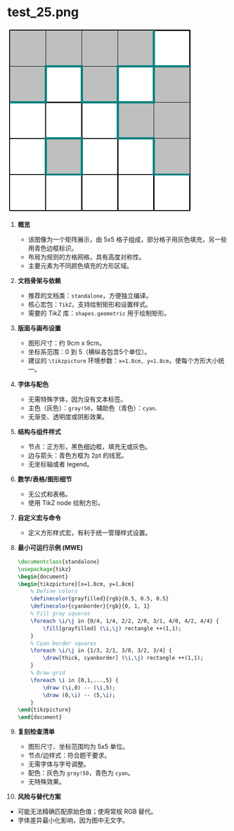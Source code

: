 # test_25.png

![test_25.png](../../../eval_dataset/images/test_25.png)

1. **概览**
   - 该图像为一个矩阵展示，由 5x5 格子组成，部分格子用灰色填充，另一些用青色边框标识。
   - 布局为规则的方格网格，具有高度对称性。
   - 主要元素为不同颜色填充的方形区域。

2. **文档骨架与依赖**
   - 推荐的文档类：`standalone`，方便独立编译。
   - 核心宏包：`TikZ`，支持绘制矩形和设置样式。
   - 需要的 TikZ 库：`shapes.geometric` 用于绘制矩形。

3. **版面与画布设置**
   - 图形尺寸：约 9cm x 9cm。
   - 坐标系范围：0 到 5（横纵各包含5个单位）。
   - 建议的 `\tikzpicture` 环境参数：`x=1.8cm, y=1.8cm`，使每个方形大小统一。

4. **字体与配色**
   - 无需特殊字体，因为没有文本标签。
   - 主色（灰色）：`gray!50`，辅助色（青色）：`cyan`.
   - 无渐变、透明度或阴影效果。

5. **结构与组件样式**
   - 节点：正方形，黑色细边框，填充无或灰色。
   - 边与箭头：青色方框为 2pt 的线宽。
   - 无坐标轴或者 legend。

6. **数学/表格/图形细节**
   - 无公式和表格。
   - 使用 TikZ node 绘制方形。

7. **自定义宏与命令**
   - 定义方形样式宏，有利于统一管理样式设置。

8. **最小可运行示例 (MWE)**
   ```latex
   \documentclass{standalone}
   \usepackage{tikz}
   \begin{document}
   \begin{tikzpicture}[x=1.8cm, y=1.8cm]
       % Define colors
       \definecolor{grayfilled}{rgb}{0.5, 0.5, 0.5}
       \definecolor{cyanborder}{rgb}{0, 1, 1}
       % Fill gray squares
       \foreach \i/\j in {0/4, 1/4, 2/2, 2/0, 3/1, 4/0, 4/2, 4/4} {
           \fill[grayfilled] (\i,\j) rectangle ++(1,1);
       }
       % Cyan border squares
       \foreach \i/\j in {1/3, 2/1, 3/0, 3/2, 3/4} {
           \draw[thick, cyanborder] (\i,\j) rectangle ++(1,1);
       }
       % Draw grid
       \foreach \i in {0,1,...,5} {
           \draw (\i,0) -- (\i,5);
           \draw (0,\i) -- (5,\i);
       }
   \end{tikzpicture}
   \end{document}
   ```

9. **复刻检查清单**
   - 图形尺寸、坐标范围均为 5x5 单位。
   - 节点/边样式：符合题干要求。
   - 无需字体与字号调整。
   - 配色：灰色为 `gray!50`，青色为 `cyan`。
   - 无特殊效果。

10. **风险与替代方案**
   - 可能无法精确匹配原始色值；使用常规 RGB 替代。
   - 字体差异最小化影响，因为图中无文字。
